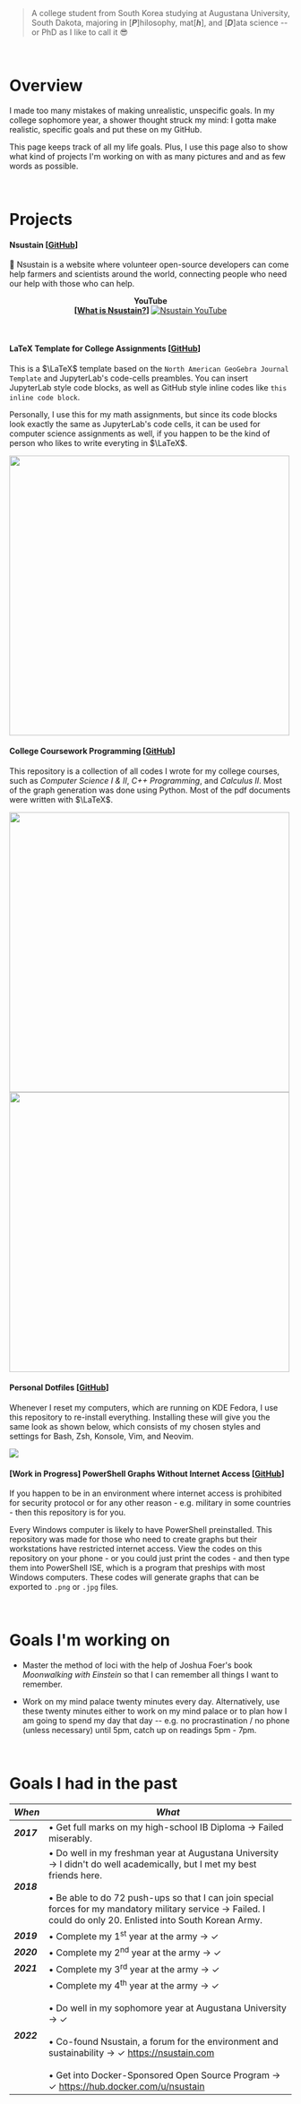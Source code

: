 <br>
<br>

> A college student from South Korea
> studying at Augustana University, South Dakota, majoring in
> [***P***]hilosophy, mat[***h***], and
> [***D***]ata science -- or PhD as
> I like to call it 😎

<br>

# Overview

I made too many mistakes of making
unrealistic, unspecific goals.
In my college sophomore year, a shower
thought struck my mind:
I gotta make realistic, specific goals
and put these on my GitHub.


This page keeps track of all my life
goals. Plus, I use this page
also to show what kind of projects
I'm working on with as many pictures and
and as few words as possible.

<br>

# Projects

#### Nsustain [[GitHub](https://github.com/Nsustain)]

🌳 Nsustain is a website where volunteer open-source developers can come help farmers and scientists around the world, connecting people who need our help with those who can help.

<p align="center">
  <b>
    YouTube<br>
    [<a href="https://youtu.be/E8JAcw1SJLA">What is Nsustain?</a>]
  </b>
  <a href="https://youtu.be/E8JAcw1SJLA" target="_blank">
    <img src="https://img.youtube.com/vi/E8JAcw1SJLA/maxresdefault.jpg" alt="Nsustain YouTube" />
  </a>
</p>

<br>

#### LaTeX Template for College Assignments [[GitHub](https://github.com/soobinrho/latex-college-assignments-template)]

This is a $\LaTeX$ template based on the
`North American GeoGebra Journal Template` and
JupyterLab's code-cells preambles.
You can insert JupyterLab style code blocks,
as well as GitHub style inline codes like `this inline code block`.

Personally, I use this for my math assignments, but since its
code blocks look exactly the same as JupyterLab's code cells,
it can be used for computer science assignments as well,
if you happen to be the kind of person who likes
to write everyting in $\LaTeX$.

<img src="https://user-images.githubusercontent.com/19341857/174758273-d4410ce1-afe4-4d4e-8229-1f069ee8a165.png" width="500px">

<br>

#### College Coursework Programming [[GitHub](https://github.com/soobinrho/college-programming)]

This repository is a collection of all codes I wrote for my college courses,
such as *Computer Science I & II*, *C++ Programming*, and *Calculus II*.
Most of the graph generation was done using Python. Most of the pdf documents were
written with $\LaTeX$.

<img src="https://user-images.githubusercontent.com/19341857/176699968-c9cd420b-b0f9-47d5-98cb-320e533e9907.png" width="500px">

<img src="https://user-images.githubusercontent.com/19341857/184002427-9c12da89-9818-4590-b4c8-11bf8eac9032.svg" width="500px">

<br>

#### Personal Dotfiles [[GitHub](https://github.com/soobinrho/dotfiles-personal)]

Whenever I reset my computers, which
are running on KDE Fedora, I use
this repository to re-install everything.
Installing these will give you
the same look as shown below, which
consists of my chosen styles and settings for
Bash, Zsh, Konsole, Vim, and Neovim.

<img src="https://user-images.githubusercontent.com/19341857/184075267-9818b003-480e-4ceb-a172-f7e6a1d686c7.gif">

<br>

#### [Work in Progress] PowerShell Graphs Without Internet Access [[GitHub](https://github.com/soobinrho/powershell-graphs-without-internet-access)]

If you happen to be in an environment where
internet access is prohibited for security
protocol or for any other reason - e.g. military
in some countries - then this repository is for you.

Every Windows computer is likely to have
PowerShell preinstalled. This repository was
made for those who need to create graphs but
their workstations have restricted internet
access. View the codes on this repository
on your phone - or you could just print the codes -
and then type them into PowerShell ISE, which is a
program that preships with most Windows computers.
These codes will generate graphs that can
be exported to `.png` or `.jpg` files.

<br>

# Goals I'm working on

 - Master the method of loci with
the help of Joshua Foer's book
*Moonwalking with Einstein* so that
I can remember all things I want to remember.

 - Work on my mind palace twenty minutes every day.
Alternatively, use these twenty minutes either to work on my mind palace
or to plan how I am going to spend my day that day
-- e.g. no procrastination / no phone (unless necessary) until 5pm,
catch up on readings 5pm - 7pm.

<!---
**August, 2022** Again, same as the
last month. I gotta stop procrastinating.
Spent too much time on YouTube and Reddit.

**September, 2022** I reset the
two-months period for settling in a
new habit. Last month, I
utterly failed to do what I want to do.
This month, I'll try to stop my bad habit
of falling into doing what I don't wanna do.
The thing is, even if there was no Reddit
or YouTube, I would've found something else
to procrastinate with. So, it's not
their problem; it's an internal problem I have.

It'd be nice if I can just close my eyes
or even just fall a sleep, whenever I feel
an urge to open Reddit, watch YouTube, or
whatever. Best case scenario, I'll try to
work on my mind palace whenever I feel the urge.

September 10, 2022
Whenever swimming, I used to have a problem
of not being able to remember how many laps
I did. Today, I realized I can remember more
easily by using my mind palace. It turns out
I have fifteen spots for my school mind palace,
and the number of laps I do also happens to be
thirty. So, I just have to go through my
school mind palace twice to remember my laps.
-->

<br>

# Goals I had in the past

| ***When*** | ***What*** |
| ---- | ---- |
| ***2017*** | • Get full marks on my high-school IB Diploma → Failed miserably. |
| ***2018*** | • Do well in my freshman year at Augustana University → I didn't do well academically, but I met my best friends here. <br><br> • Be able to do 72 push-ups so that I can join special forces for my mandatory military service → Failed. I could do only 20. Enlisted into South Korean Army.
| ***2019*** | • Complete my 1<sup>st</sup> year at the army → ✓
| ***2020*** | • Complete my 2<sup>nd</sup> year at the army → ✓
| ***2021*** | • Complete my 3<sup>rd</sup> year at the army → ✓
| ***2022*** | • Complete my 4<sup>th</sup> year at the army → ✓ <br><br> • Do well in my sophomore year at Augustana University → ✓ <br><br> • Co-found Nsustain, a forum for the environment and sustainability → ✓ https://nsustain.com <br><br> • Get into Docker-Sponsored Open Source Program → ✓ https://hub.docker.com/u/nsustain |

<!--
| ***2023*** | • Do well in my junior year → ✓ <br><br> • Get into CGI U 2023 program; learn how to grow Nsustain; make a genuine social impact → ✓ <br><br> • Reach out to farmers who need technological help; ask then if we can help them through https://nsustain.com → ✓ |

HOW DID I ADD BOLD TEXT TO LINKEDIN SUMMARY?
I used unicode bold alphabets.
Example:
  https://yaytext.com/bold-italic/

```POST
Nsustain ... 🎉 Thank you ... for ...; ... for ...; and ... for ...

𝘽𝙪𝙩 𝙬𝙝𝙖𝙩 𝙞𝙨 𝙉𝙨𝙪𝙨𝙩𝙖𝙞𝙣?
Nsustain is a forum website created for
the environment and sustainability.
https://github.com/Nsustain

𝙒𝙝𝙮 𝙙𝙞𝙙 𝙄 𝙢𝙖𝙠𝙚 𝙉𝙨𝙪𝙨𝙩𝙖𝙞𝙣?
...

𝙒𝙝𝙖𝙩'𝙨 𝙣𝙚𝙭𝙩 𝙛𝙤𝙧 𝙉𝙨𝙪𝙨𝙩𝙖𝙞𝙣?
...


// Repost to original
```
-->
